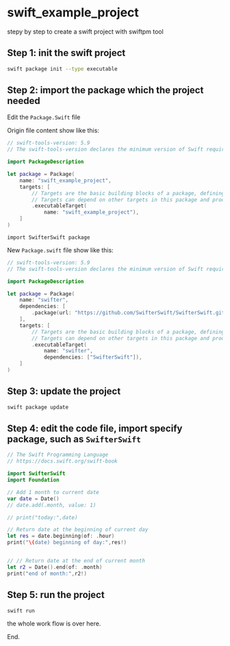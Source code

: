 # swift_example_project
stepy by step to create a swift project with swiftpm tool

## Step 1:  init the swift project

```bash
swift package init --type executable
```

## Step 2: import the package which the project needed

Edit the `Package.Swift` file

Origin file content show like this:

```swift
// swift-tools-version: 5.9
// The swift-tools-version declares the minimum version of Swift required to build this package.

import PackageDescription

let package = Package(
    name: "swift_example_project",
    targets: [
        // Targets are the basic building blocks of a package, defining a module or a test suite.
        // Targets can depend on other targets in this package and products from dependencies.
        .executableTarget(
            name: "swift_example_project"),
    ]
)
```

`import SwifterSwift package`

New `Package.swift` file show like this:

```swift
// swift-tools-version: 5.9
// The swift-tools-version declares the minimum version of Swift required to build this package.

import PackageDescription

let package = Package(
    name: "swifter",
    dependencies: [
        .package(url: "https://github.com/SwifterSwift/SwifterSwift.git", from: "6.0.0")
    ],
    targets: [
        // Targets are the basic building blocks of a package, defining a module or a test suite.
        // Targets can depend on other targets in this package and products from dependencies.
        .executableTarget(
            name: "swifter",
            dependencies: ["SwifterSwift"]),
    ]
)
```

## Step 3: update the project

```bash
swift package update
```

## Step 4: edit the code file, import specify package, such as `SwifterSwift`

```swift
// The Swift Programming Language
// https://docs.swift.org/swift-book

import SwifterSwift
import Foundation

// Add 1 month to current date
var date = Date()
// date.add(.month, value: 1)

// print("today:",date)

// Return date at the beginning of current day
let res = date.beginning(of: .hour)
print("\(date) beginning of day:",res!)


// // Return date at the end of current month
let r2 = Date().end(of: .month)
print("end of month:",r2!)
```

## Step 5: run the project

```bash
swift run
```



the whole work flow is over here.

End.
